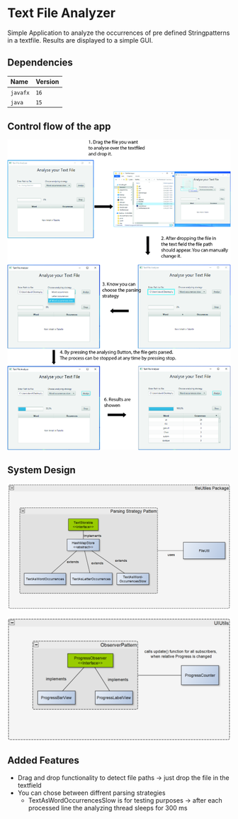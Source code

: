 
# Text File Analyzer


Simple Application to analyze the occurrences of pre defined Stringpatterns in a textfile. Results are displayed to a simple GUI.



## Dependencies


| Name      | Version  |   
| :-------- | :------- | 
| `javafx`  | `16`     |
| `java`    | `15`     |


  
## Control flow of the app

![Control Flow of the App](./readmeImages/ControlFlow.jpg)



  
## System Design
![System Designe](./readmeImages/fileUtilsDesigne.png)

![System Designe](./readmeImages/UIUtilsDesigne.png)


## Added Features

- Drag and drop functionality to detect file paths -> just drop the file in the textfield
- You can chose between diffrent parsing strategies
    - TextAsWordOccurrencesSlow is for testing purposes -> after each processed line the analyzing thread sleeps for 300 ms

  